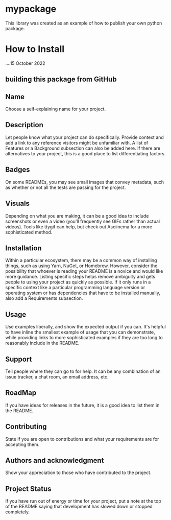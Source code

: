 # mypackage
This library was created as an example of how to publish your own python package.

# How to Install
....15 October 2022

## building this package from GitHub

## Name
Choose a self-explaining name for your project.

## Description
Let people know what your project can do specifically. Provide context and add a link to any reference visitors might be unfamiliar with.
A list of Features or a Background subsection can also be added here. If there are alternatives to your project, this is a good place to list differentiating factors.

## Badges
On some READMEs, you may see small images that convey metadata, such as whether or not all the tests are passing for the project.

## Visuals
Depending on what you are making, it can be a good idea to include screenshots or even a video (you'll frequently see GIFs rather than actual videos). Tools like ttygif can help, but check out Asciinema for a more sophisticated method.

## Installation
Within a particular ecosystem, there may be a common way of installing things, such as using Yarn, NuGet, or Homebrew. 
However, consider the possibility that whoever is reading your README is a novice and would like more guidance. 
Listing specific steps helps remove ambiguity and gets people to using your project as quickly as possible. 
If it only runs in a specific context like a particular programming language version or operating system or has dependencies that have to be installed manually, also add a Requirements subsection.

## Usage
Use examples liberally, and show the expected output if you can. It's helpful to have inline the smallest example of usage that you can demonstrate, while providing links to more sophisticated examples if they are too long to reasonably include in the README.

## Support
Tell people where they can go to for help. It can be any combination of an issue tracker, a chat room, an email address, etc.

## RoadMap
If you have ideas for releases in the future, it is a good idea to list them in the README.

## Contributing
State if you are open to contributions and what your requirements are for accepting them.

## Authors and acknowledgment
Show your appreciation to those who have contributed to the project.

## Project Status
If you have run out of energy or time for your project, put a note at the top of the README saying that development has slowed down or stopped completely.